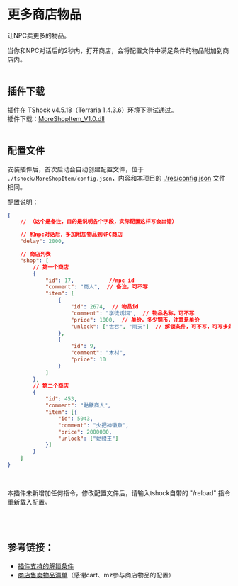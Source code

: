 # 更多商店物品

让NPC卖更多的物品。<br>

当你和NPC对话后的2秒内，打开商店，会将配置文件中满足条件的物品附加到商店内。<br><br>



## 插件下载
插件在 TShock v4.5.18（Terraria 1.4.3.6）环境下测试通过。<br>
插件下载：[MoreShopItem_V1.0.dll](https://gitee.com/hufang360/TShockMoreShopItem/releases/download/v1.0/MoreShopItem_V1.0.1.dll) <br><br>


## 配置文件
安装插件后，首次启动会自动创建配置文件，位于 `./tshock/MoreShopItem/config.json`，内容和本项目的 [./res/config.json](./res/config.json) 文件相同。<br>

配置说明：

```json
{
    // （这个是备注，目的是说明各个字段，实际配置这样写会出错）

    // 和npc对话后，多加附加物品到NPC商店
    "delay": 2000,

    // 商店列表
    "shop": [
        // 第一个商店
        {
            "id": 17,           //npc id
            "comment": "商人",  // 备注，可不写
            "item": [
                {
                    "id": 2674,  // 物品id
                    "comment": "学徒诱饵",  // 物品名称，可不写
                    "price": 1000,  // 单价，多少铜币，注意是单价
                    "unlock": ["世吞", "雨天"]  // 解锁条件，可不写，可写多条
                },
                {
                    "id": 9,
                    "comment": "木材",
                    "price": 10
                }
            ]
        },
        // 第二个商店
        {
            "id": 453,
            "comment": "骷髅商人",
            "item": [{
                "id": 5043,
                "comment": "火把神徽章",
                "price": 2000000,
                "unlock": ["骷髅王"]
            }]
        }
    ]
}
```
<br>


本插件未新增加任何指令，修改配置文件后，请输入tshock自带的 "/reload" 指令重新载入配置。

<br>
<br>

## 参考链接：<br>
- [插件支持的解锁条件](https://docs.qq.com/sheet/DTkdNZFVlUmRKZHJI?tab=8ojz5h)
- [商店售卖物品清单](https://docs.qq.com/sheet/DTkdNZFVlUmRKZHJI?tab=BB08J2)（感谢cart、mz参与商店物品的配置）